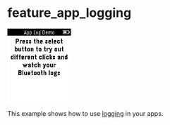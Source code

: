 # feature_app_logging

![screenshot](feature_app_logging_screenshot.png)

This example shows how to use [logging](https://developer.getpebble.com/docs/c/group___logging.html) in your apps.
